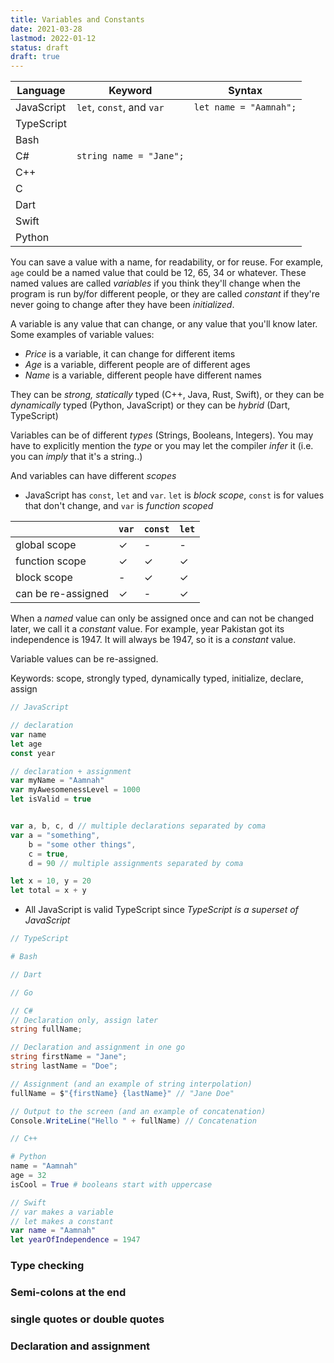 ```yaml
---
title: Variables and Constants
date: 2021-03-28
lastmod: 2022-01-12
status: draft
draft: true
---
```


| Language   | Keyword                   | Syntax                 |
| ---------- | ------------------------- | ---------------------- |
| JavaScript | `let`, `const`, and `var` | `let name = "Aamnah";` |
| TypeScript |                           |                        |
| Bash       |                           |                        |
| C#         | `string name = "Jane";`   |                        |
| C++        |                           |                        |
| C          |                           |                        |
| Dart       |                           |                        |
| Swift      |                           |                        |
| Python     |                           |                        |

You can save a value with a name, for readability, or for reuse. For example, `age` could be a named value that could be 12, 65, 34 or whatever. These named values are called _variables_ if you think they'll change when the program is run by/for different people, or they are called _constant_ if they're never going to change after they have been _initialized_.

A variable is any value that can change, or any value that you'll know later. Some examples of variable values:

- _Price_ is a variable, it can change for different items
- _Age_ is a variable, different people are of different ages
- _Name_ is a variable, different people have different names

They can be _strong, statically_ typed (C++, Java, Rust, Swift), or they can be _dynamically_ typed (Python, JavaScript) or they can be _hybrid_ (Dart, TypeScript)

Variables can be of different _types_ (Strings, Booleans, Integers). You may have to explicitly mention the _type_ or you may let the compiler _infer_ it (i.e. you can _imply_ that it's a string..)

And variables can have different _scopes_

- JavaScript has `const`, `let` and `var`. `let` is _block scope_, `const` is for values that don't change, and `var` is _function scoped_

|                    | `var`   | `const` | `let`   |
| ------------------ | ------- | ------- | ------- |
| global scope       | &check; | -       | -       |
| function scope     | &check; | &check; | &check; |
| block scope        | -       | &check; | &check; |
| can be re-assigned | &check; | -       | &check; |

When a _named_ value can only be assigned once and can not be changed later, we call it a _constant_ value. For example, year Pakistan got its independence is 1947. It will always be 1947, so it is a _constant_ value.

Variable values can be re-assigned.

Keywords: scope, strongly typed, dynamically typed, initialize, declare, assign

```js
// JavaScript

// declaration
var name
let age
const year

// declaration + assignment
var myName = "Aamnah"
var myAwesomenessLevel = 1000
let isValid = true


var a, b, c, d // multiple declarations separated by coma
var a = "something",
    b = "some other things",
    c = true,
    d = 90 // multiple assignments separated by coma

let x = 10, y = 20
let total = x + y
```

- All JavaScript is valid TypeScript since _TypeScript is a superset of JavaScript_

```ts
// TypeScript
```

```bash
# Bash

```

```dart
// Dart

```

```go
// Go
```

```csharp
// C#
// Declaration only, assign later
string fullName;

// Declaration and assignment in one go
string firstName = "Jane";
string lastName = "Doe";

// Assignment (and an example of string interpolation)
fullName = $"{firstName} {lastName}" // "Jane Doe"

// Output to the screen (and an example of concatenation)
Console.WriteLine("Hello " + fullName) // Concatenation
```

```cpp
// C++

```

```py
# Python
name = "Aamnah"
age = 32
isCool = True # booleans start with uppercase
```

```swift
// Swift
// var makes a variable
// let makes a constant
var name = "Aamnah"
let yearOfIndependence = 1947
```

### Type checking

### Semi-colons at the end

### single quotes or double quotes

### Declaration and assignment
